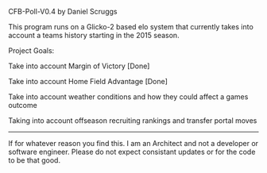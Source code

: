 CFB-Poll-V0.4 by Daniel Scruggs 

This program runs on a Glicko-2 based elo system that currently takes into account a teams history starting in the 2015 season. 

Project Goals:

Take into account Margin of Victory [Done]

Take into account Home Field Advantage [Done]

Take into account weather conditions and how they could affect a games outcome

Taking into account offseason recruiting rankings and transfer portal moves








----------------------------------------------------
If for whatever reason you find this. I am an Architect and not a developer or software engineer. Please do not expect consistant updates or for the code to be that good. 

